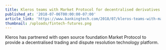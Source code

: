 ```yaml
---
title: Kleros teams with Market Protocol for decentralised derivatives trading
published_at: '2018-07-06T00:00:00-07:00'
article_link: 'https://www.bankingtech.com/2018/07/kleros-teams-with-market-protocol-for-decentralised-derivatives-trading/'
thumbnail: /uploads/fintech-futures.png
---
```

Kleros has partnered with open source foundation Market Protocol to provide a decentralised trading and dispute resolution technology platform.
